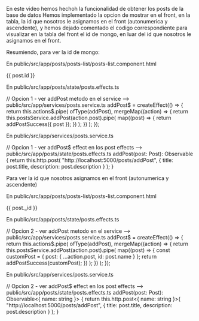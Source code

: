 En este video hemos hechoh la funcionalidad de obtener los posts de la base de datos
Hemos implementado la opcion de mostrar en el front, en la tabla, la id que nosotros le asignamos en el front
(autonumerica y ascendente), y hemos dejado comentado el codigo correspondiente para visualizar en la tabla
del front el id de mongo, en luar del id que nosotros le asignamos en el front.

Resumiendo, para ver la id de mongo:

En public/src/app/posts/posts-list/posts-list.component.html

<tbody>
      <tr *ngFor="let post of postsData">
          <td>{{ post.id }}</td>


En public/src/app/posts/state/posts.effects.ts

// Opcion 1 - ver addPost metodo en el service --> public/src/app/services/posts.service.ts 
  addPost$ = createEffect(() => {
    return this.actions$.pipe(
      ofType(addPost),
      mergeMap((action) => {
        return this.postsService.addPost(action.post).pipe(
          map((post) => {
            return addPostSuccess({ post });
          })
        );
      })
    );
  });

En public/src/app/services/posts.service.ts 

// Opcion 1 - ver addPost$ effect en los post effects --> public/src/app/posts/state/posts.effects.ts
  addPost(post: Post): Observable<Post> {
      return this.http.post<Post>(
        "http://localhost:5000/posts/addPost",
        { title: post.title, description: post.description }
      );
  }


Para ver la id que nosotros asignamos en el front (autonumerica y ascendente)

En public/src/app/posts/posts-list/posts-list.component.html

<tbody>
      <tr *ngFor="let post of postsData">
          <td>{{ post._id }}</td>


En public/src/app/posts/state/posts.effects.ts

// Opcion 2 - ver addPost metodo en el service --> public/src/app/services/posts.service.ts
  addPost$ = createEffect(() => {
    return this.actions$.pipe(
      ofType(addPost),
      mergeMap((action) => {
        return this.postsService.addPost(action.post).pipe(
          map((post) => {
            const customPost = { post: { ...action.post, id: post.name } };
            return addPostSuccess(customPost);
          })
        );
      })
    );
  });

En public/src/app/services/posts.service.ts

// Opcion 2 - ver addPost$ effect en los post effects --> public/src/app/posts/state/posts.effects.ts
  addPost(post: Post): Observable<{ name: string }> {
    return this.http.post<{ name: string }>(
      "http://localhost:5000/posts/addPost",
      { title: post.title, description: post.description }
    );
  }